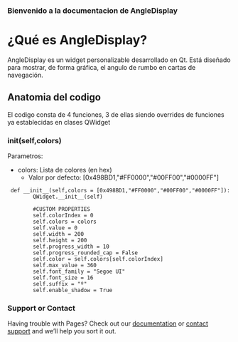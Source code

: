 ### Bienvenido a la documentacion de AngleDisplay 

# ¿Qué es AngleDisplay?

AngleDisplay es un widget personalizable desarrollado en Qt. Está diseñado para mostrar, de forma gráfica, el angulo de rumbo en cartas de navegación.


## Anatomia del codigo
  El codigo consta de 4 funciones, 3 de ellas siendo overrides de funciones ya establecidas en clases QWidget
### __init__(self,colors)

Parametros:
+ colors: Lista de colores (en hex)
  - Valor por defecto: [0x498BD1,"#FF0000","#00FF00","#0000FF"]
```
 def __init__(self,colors = [0x498BD1,"#FF0000","#00FF00","#0000FF"]):
        QWidget.__init__(self)
        
        #CUSTOM PROPERTIES
        self.colorIndex = 0
        self.colors = colors
        self.value = 0
        self.width = 200
        self.height = 200
        self.progress_width = 10
        self.progress_rounded_cap = False
        self.color = self.colors[self.colorIndex]
        self.max_value = 360
        self.font_family = "Segoe UI"
        self.font_size = 16
        self.suffix = "º"
        self.enable_shadow = True
```
### Support or Contact

Having trouble with Pages? Check out our [documentation](https://docs.github.com/categories/github-pages-basics/) or [contact support](https://support.github.com/contact) and we’ll help you sort it out.
